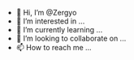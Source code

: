 - 👋 Hi, I’m @Zergyo
- 👀 I’m interested in ...
- 🌱 I’m currently learning ...
- 💞️ I’m looking to collaborate on ...
- 📫 How to reach me ...

<!---
Zergyo/Zergyo is a ✨ special ✨ repository because its `README.md` (this file) appears on your GitHub profile.
You can click the Preview link to take a look at your changes.
--->
